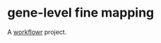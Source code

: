 # gene-level fine mapping

A [workflowr][] project.

[workflowr]: https://github.com/jdblischak/workflowr
